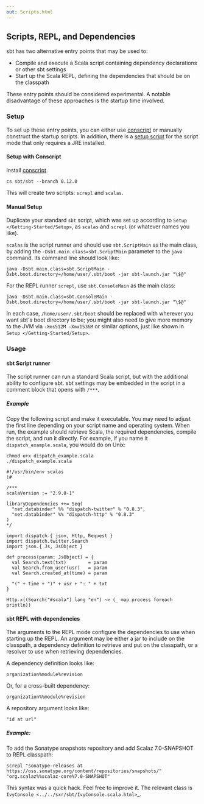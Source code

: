 ```yaml
---
out: Scripts.html
---
```


Scripts, REPL, and Dependencies
-------------------------------

sbt has two alternative entry points that may be used to:

-   Compile and execute a Scala script containing dependency
    declarations or other sbt settings
-   Start up the Scala REPL, defining the dependencies that should be on
    the classpath

These entry points should be considered experimental. A notable
disadvantage of these approaches is the startup time involved.

### Setup

To set up these entry points, you can either use
[conscript](https://github.com/n8han/conscript) or manually construct
the startup scripts. In addition, there is a
[setup script](https://github.com/paulp/xsbtscript) for the script
mode that only requires a JRE installed.

#### Setup with Conscript

Install [conscript](https://github.com/n8han/conscript).

```
cs sbt/sbt --branch 0.12.0
```

This will create two scripts: `screpl` and `scalas`.

#### Manual Setup

Duplicate your standard `sbt` script, which was set up according to
`Setup </Getting-Started/Setup>`, as `scalas` and `screpl` (or whatever
names you like).

`scalas` is the script runner and should use `sbt.ScriptMain` as the
main class, by adding the `-Dsbt.main.class=sbt.ScriptMain` parameter to
the `java` command. Its command line should look like:

```
java -Dsbt.main.class=sbt.ScriptMain -Dsbt.boot.directory=/home/user/.sbt/boot -jar sbt-launch.jar "\$@"
```

For the REPL runner `screpl`, use `sbt.ConsoleMain` as the main class:

```
java -Dsbt.main.class=sbt.ConsoleMain -Dsbt.boot.directory=/home/user/.sbt/boot -jar sbt-launch.jar "\$@"
```

In each case, `/home/user/.sbt/boot` should be replaced with wherever
you want sbt's boot directory to be; you might also need to give more
memory to the JVM via `-Xms512M -Xmx1536M` or similar options, just like
shown in `Setup </Getting-Started/Setup>`.

### Usage

#### sbt Script runner

The script runner can run a standard Scala script, but with the
additional ability to configure sbt. sbt settings may be embedded in the
script in a comment block that opens with `/***`.

##### Example

Copy the following script and make it executable. You may need to adjust
the first line depending on your script name and operating system. When
run, the example should retrieve Scala, the required dependencies,
compile the script, and run it directly. For example, if you name it
`dispatch_example.scala`, you would do on Unix:

```
chmod u+x dispatch_example.scala
./dispatch_example.scala
```

    #!/usr/bin/env scalas
    !#

    /***
    scalaVersion := "2.9.0-1"

    libraryDependencies ++= Seq(
      "net.databinder" %% "dispatch-twitter" % "0.8.3",
      "net.databinder" %% "dispatch-http" % "0.8.3"
    )
    */

    import dispatch.{ json, Http, Request }
    import dispatch.twitter.Search
    import json.{ Js, JsObject }

    def process(param: JsObject) = {
      val Search.text(txt)        = param
      val Search.from_user(usr)   = param
      val Search.created_at(time) = param

      "(" + time + ")" + usr + ": " + txt
    }

    Http.x((Search("#scala") lang "en") ~> (_ map process foreach println))

#### sbt REPL with dependencies

The arguments to the REPL mode configure the dependencies to use when
starting up the REPL. An argument may be either a jar to include on the
classpath, a dependency definition to retrieve and put on the classpath,
or a resolver to use when retrieving dependencies.

A dependency definition looks like:

    organization%module%revision

Or, for a cross-built dependency:

    organization%%module%revision

A repository argument looks like:

    "id at url"

##### Example:

To add the Sonatype snapshots repository and add Scalaz 7.0-SNAPSHOT to
REPL classpath:

```
screpl "sonatype-releases at https://oss.sonatype.org/content/repositories/snapshots/" "org.scalaz%%scalaz-core%7.0-SNAPSHOT"
```

This syntax was a quick hack. Feel free to improve it. The relevant
class is `IvyConsole <../../sxr/sbt/IvyConsole.scala.html>`\_.
